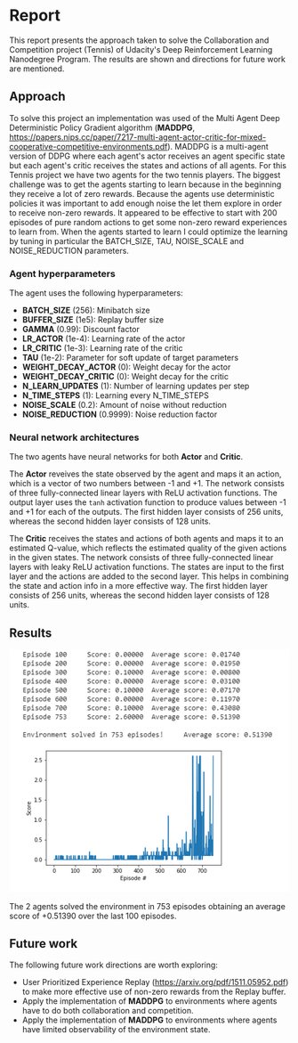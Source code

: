 # Report
This report presents the approach taken to solve the Collaboration and Competition project (Tennis) of Udacity's Deep Reinforcement Learning Nanodegree Program. The results are shown and directions for future work are mentioned.

## Approach
To solve this project an implementation was used of the Multi Agent Deep Deterministic Policy Gradient algorithm (**MADDPG**, https://papers.nips.cc/paper/7217-multi-agent-actor-critic-for-mixed-cooperative-competitive-environments.pdf). 
MADDPG is a multi-agent version of DDPG where each agent's actor receives an agent specific state but each agent's critic receives the states and actions of all agents.
For this Tennis project we have two agents for the two tennis players. 
The biggest challenge was to get the agents starting to learn because in the beginning they receive a lot of zero rewards.
Because the agents use deterministic policies it was important to add enough noise the let them explore in order to receive non-zero rewards.
It appeared to be effective to start with 200 episodes of pure random actions to get some non-zero reward experiences to learn from.
When the agents started to learn I could optimize the learning by tuning in particular the BATCH_SIZE, TAU, NOISE_SCALE and NOISE_REDUCTION parameters. 
 
### Agent hyperparameters
The agent uses the following hyperparameters:
- **BATCH_SIZE** (256): Minibatch size
- **BUFFER_SIZE** (1e5): Replay buffer size
- **GAMMA** (0.99): Discount factor
- **LR_ACTOR** (1e-4): Learning rate of the actor
- **LR_CRITIC** (1e-3): Learning rate of the critic
- **TAU** (1e-2): Parameter for soft update of target parameters
- **WEIGHT_DECAY_ACTOR** (0): Weight decay for the actor 
- **WEIGHT_DECAY_CRITIC** (0): Weight decay for the critic
- **N_LEARN_UPDATES** (1): Number of learning updates per step
- **N_TIME_STEPS** (1): Learning every N_TIME_STEPS
- **NOISE_SCALE** (0.2): Amount of noise without reduction
- **NOISE_REDUCTION** (0.9999): Noise reduction factor

### Neural network architectures
The two agents have neural networks for both **Actor** and **Critic**. 

The **Actor** reveives the state observed by the agent and maps it an action, which is a vector of two numbers between -1 and +1. 
The network consists of three fully-connected linear layers with ReLU activation functions. The output layer uses the `tanh` activation function to produce values between -1 and +1 for each of the outputs. The first hidden layer consists of 256 units, whereas the second hidden layer consists of 128 units.

The **Critic** receives the states and actions of both agents and maps it to an estimated Q-value, which reflects the estimated quality of the given actions in the given states. The network consists of three fully-connected linear layers with leaky ReLU activation functions. The states are input to the first layer and the actions are added to the second layer. This helps in combining the state and action info in a more effective way. The first hidden layer consists of 256 units, whereas the second hidden layer consists of 128 units.

## Results

![Score plot](Plot.PNG)

The 2 agents solved the environment in 753 episodes obtaining an average score of +0.51390 over the last 100 episodes.

## Future work
The following future work directions are worth exploring:
* User Prioritized Experience Replay (https://arxiv.org/pdf/1511.05952.pdf) to make more effective use of non-zero rewards from the Replay buffer.
* Apply the implementation of **MADDPG** to environments where agents have to do both collaboration and competition.
* Apply the implementation of **MADDPG** to environments where agents have limited observability of the environment state.

